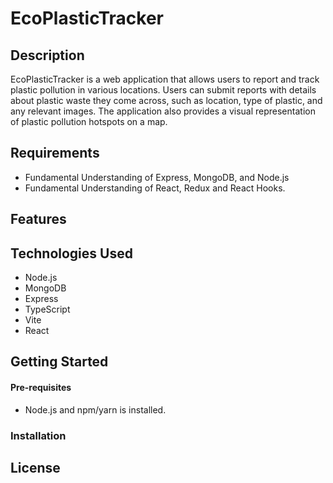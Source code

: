 # EcoPlasticTracker

## Description

EcoPlasticTracker is a web application that allows users to report and track plastic pollution in various locations. Users can submit reports with details about plastic waste they come across, such as location, type of plastic, and any relevant images. The application also provides a visual representation of plastic pollution hotspots on a map.

## Requirements

- Fundamental Understanding of Express, MongoDB, and Node.js
- Fundamental Understanding of React, Redux and React Hooks.


## Features




## Technologies Used
- Node.js
- MongoDB
- Express
- TypeScript
- Vite
- React


## Getting Started

#### Pre-requisites

- Node.js and npm/yarn is installed.

### Installation



## License

